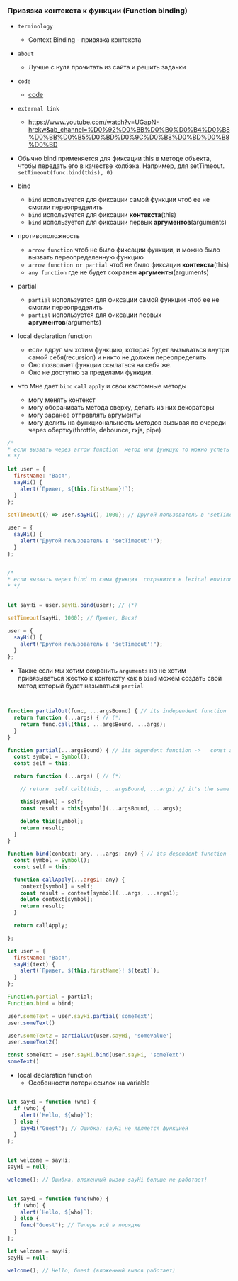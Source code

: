 ### Привязка контекста к функции (Function binding)

- `terminology`
    - Context Binding - привязка контекста

- `about`
    - Лучше с нуля прочитать из сайта и решить задачки

- `code`
    - [code](../../codes/6-advanced-function/_10-bind.ts)

- `external link`
    - https://www.youtube.com/watch?v=UGapN-hrekw&ab_channel=%D0%92%D0%BB%D0%B0%D0%B4%D0%B8%D0%BB%D0%B5%D0%BD%D0%9C%D0%B8%D0%BD%D0%B8%D0%BD


- Обычно bind применяется для фиксации this в методе объекта, чтобы передать его в качестве колбэка. Например, для
  setTimeout. `setTimeout(func.bind(this), 0)`

- bind
    - `bind` используется для фиксации самой функции чтоб ее не смогли переопределить
    - `bind` используется для фиксации **контекста**(this)
    - `bind` используется для фиксации первых **аргументов**(arguments)
- противоположность
    - `arrow function` чтоб не было фиксации функции, и можно было вызвать переопределенную функцию
    - `arrow function or partial` чтоб не было фиксации **контекста**(this)
    - `any function` где не будет сохранен **аргументы**(arguments)
- partial
    - `partial` используется для фиксации самой функции чтоб ее не смогли переопределить
    - `partial` используется для фиксации первых **аргументов**(arguments)
- local declaration function
    - если вдруг мы хотим функцию, которая будет вызываться внутри самой себя(recursion) и никто не должен
      переопределить
    - Оно позволяет функции ссылаться на себя же.
    - Оно не доступно за пределами функции.

- что Мне дает `bind` `call` `apply` и свои кастомные методы
    - могу менять контекст
    - могу оборачивать метода сверху, делать из них декораторы
    - могу заранее отправлять аргументы
    - могу делить на функциональность методов вызывая по очереди через обертку(throttle, debounce, rxjs, pipe)

```js
/*
* если вызвать через arrow function  метод или функцую то можно успеть перезаписать или переопределить
* */

let user = {
  firstName: "Вася",
  sayHi() {
    alert(`Привет, ${this.firstName}!`);
  }
};

setTimeout(() => user.sayHi(), 1000); // Другой пользователь в 'setTimeout'!

user = {
  sayHi() {
    alert("Другой пользователь в 'setTimeout'!");
  }
};


/*
* если вызвать через bind то сама функция  сохранится в lexical environment и не будет переопределен
* */


let sayHi = user.sayHi.bind(user); // (*)

setTimeout(sayHi, 1000); // Привет, Вася!

user = {
  sayHi() {
    alert("Другой пользователь в 'setTimeout'!");
  }
};


```

- Также если мы хотим сохранить `arguments` но не хотим привязываться жестко к контексту как в `bind` можем создать свой
  метод который будет называться `partial`

```js


function partialOut(func, ...argsBound) { // its independent function  =>  const asd = partialOut(user.sayHi, 'sdf')
  return function (...args) { // (*)
    return func.call(this, ...argsBound, ...args);
  }
}

function partial(...argsBound) { // its dependent function ->   const asd = user.sayHI.partial('sdf')
  const symbol = Symbol();
  const self = this;

  return function (...args) { // (*)

    // return  self.call(this, ...argsBound, ...args) // it's the same like below code

    this[symbol] = self;
    const result = this[symbol](...argsBound, ...args);

    delete this[symbol];
    return result;
  }
}

function bind(context: any, ...args: any) { // its dependent function ->   const asd = user.sayHI.bind(this)
  const symbol = Symbol();
  const self = this;

  function callApply(...args1: any) {
    context[symbol] = self;
    const result = context[symbol](...args, ...args1);
    delete context[symbol];
    return result;
  }

  return callApply;

};

let user = {
  firstName: "Вася",
  sayHi(text) {
    alert(`Привет, ${this.firstName}! ${text}`);
  }
};

Function.partial = partial;
Function.bind = bind;

user.someText = user.sayHi.partial('someText')
user.someText()

user.someText2 = partialOut(user.sayHi, 'someValue')
user.someText2()

const someText = user.sayHi.bind(user.sayHi, 'someText')
someText()


```

- local declaration function
    - Особенности потери ссылок на variable

```js

let sayHi = function (who) {
  if (who) {
    alert(`Hello, ${who}`);
  } else {
    sayHi("Guest"); // Ошибка: sayHi не является функцией
  }
};


let welcome = sayHi;
sayHi = null;

welcome(); // Ошибка, вложенный вызов sayHi больше не работает!


let sayHi = function func(who) {
  if (who) {
    alert(`Hello, ${who}`);
  } else {
    func("Guest"); // Теперь всё в порядке
  }
};

let welcome = sayHi;
sayHi = null;

welcome(); // Hello, Guest (вложенный вызов работает)

```


